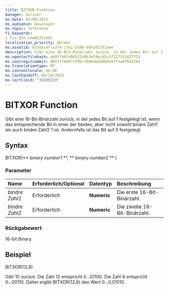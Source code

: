 ```yaml
---
title: BITXOR-Funktion
manager: soliver
ms.date: 03/09/2015
ms.audience: Developer
ms.topic: reference
f1_keywords:
- Vis_DSS.chm82251401
localization_priority: Normal
ms.assetid: 672eacaf-a374-c7e2-b39b-8d42d2371aee
description: Gibt eine 16-Bit-Binärzahl zurück, in der jedes Bit auf 1 festgelegt ist, wenn das entsprechende Bit in einer der beiden, aber nicht sowohl binäre Zahl1 als auch binäre Zahl2 1 ist. Andernfalls ist das Bit auf 0 festgelegt.
ms.openlocfilehash: ab8ff46fe98512d963ef4ecd5c37127353827725
ms.sourcegitcommit: 8657170d071f9bcf680aba50b9c07f2a4fb82283
ms.translationtype: MT
ms.contentlocale: de-DE
ms.lasthandoff: 04/28/2019
ms.locfileid: "33439233"
---
```

# <a name="bitxor-function"></a>BITXOR Function

Gibt eine 16-Bit-Binärzahl zurück, in der jedes Bit auf 1 festgelegt ist, wenn das entsprechende Bit in einer der beiden, aber nicht sowohl binäre Zahl1 als auch binäre Zahl2 1 ist. Andernfalls ist das Bit auf 0 festgelegt.
  
## <a name="syntax"></a>Syntax

BITXOR(** *binary number1* **, ** *binary number2* ** ) 
  
### <a name="parameters"></a>Parameter

|**Name**|**Erforderlich/Optional**|**Datentyp**|**Beschreibung**|
|:-----|:-----|:-----|:-----|
| _binäre Zahl1_ <br/> |Erforderlich  <br/> |**Numeric** <br/> |Die erste 16-Bit-Binärzahl.  <br/> |
| _binäre Zahl2_ <br/> |Erforderlich  <br/> |**Numeric** <br/> |Die zweite 16-Bit-Binärzahl.  <br/> |
   
### <a name="return-value"></a>Rückgabewert

16-bit Binary
  
## <a name="example"></a>Beispiel

BITXOR(12,6)
  
Gibt 10 zurück. Die Zahl 12 entspricht 0...01100. Die Zahl 6 entspricht 0...00110. Daher ergibt BITXOR(12,6) den Wert 0...0,01010.
  

